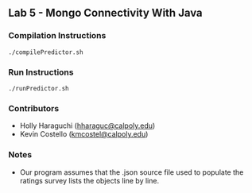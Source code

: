 ## Lab 5 - Mongo Connectivity With Java

### Compilation Instructions
    ./compilePredictor.sh 

### Run Instructions
    ./runPredictor.sh

### Contributors
* Holly Haraguchi (hharaguc@calpoly.edu)
* Kevin Costello (kmcostel@calpoly.edu)

### Notes
* Our program assumes that the .json source file used to populate the ratings survey lists the objects line by line.
